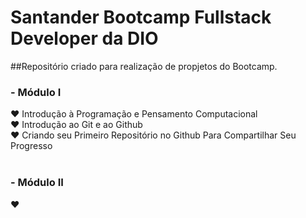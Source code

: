 # Santander Bootcamp Fullstack Developer da DIO
##Repositório criado para realização de propjetos do Bootcamp. 


### - Módulo I<br />
♥ Introdução à Programação e Pensamento Computacional<br />
♥ Introdução ao Git e ao Github<br />
♥ Criando seu Primeiro Repositório no Github Para Compartilhar Seu Progresso<br />
<br />
### - Módulo II<br />
♥<br />
